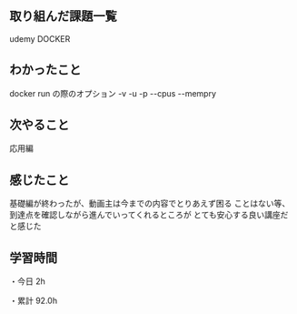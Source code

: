 ## 取り組んだ課題一覧

udemy DOCKER

## わかったこと

docker run の際のオプション
-v
-u
-p
--cpus --mempry


## 次やること

応用編

## 感じたこと

基礎編が終わったが、動画主は今までの内容でとりあえず困る
ことはない等、到達点を確認しながら進んでいってくれるところが
とても安心する良い講座だと感じた

## 学習時間

・今日 2h

・累計 92.0h